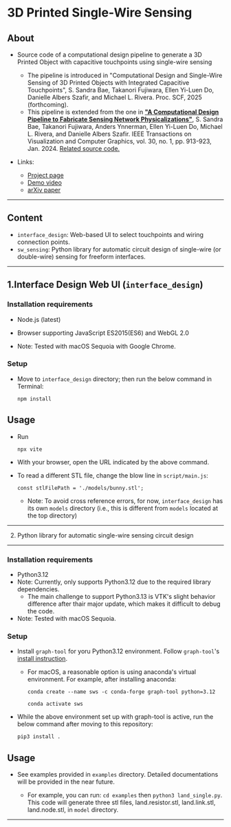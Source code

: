 # 3D Printed Single-Wire Sensing 

About
-----
* Source code of a computational design pipeline to generate a 3D Printed Object with capacitive touchpoints using single-wire sensing
  - The pipeline is introduced in "Computational Design and Single-Wire Sensing of 3D Printed Objects with Integrated Capacitive Touchpoints", S. Sandra Bae, Takanori Fujiwara, Ellen Yi-Luen Do, Danielle Albers Szafir, and Michael L. Rivera. Proc. SCF, 2025 (forthcoming).
  - This pipeline is extended from the one in **["A Computational Design Pipeline to Fabricate Sensing Network Physicalizations"](https://arxiv.org/abs/2308.04714)**, S. Sandra Bae, Takanori Fujiwara, Anders Ynnerman, Ellen Yi-Luen Do, Michael L. Rivera, and Danielle Albers Szafir. IEEE Transactions on Visualization and Computer Graphics, vol. 30, no. 1, pp. 913-923, Jan. 2024. [Related source code.](https://github.com/takanori-fujiwara/sensing-network)

* Links:
  * [Project page](#)
  * [Demo video](#)
  * [arXiv paper](#)

******

Content
-----
* `interface_design`: Web-based UI to select touchpoints and wiring connection points.
* `sw_sensing`: Python library for automatic circuit design of single-wire (or double-wire) sensing for freeform interfaces.


******

1.Interface Design Web UI (`interface_design`)
-----

### Installation requirements
* Node.js (latest)
* Browser supporting JavaScript ES2015(ES6) and WebGL 2.0

* Note: Tested with macOS Sequoia with Google Chrome.

### Setup

* Move to `interface_design` directory; then run the below command in Terminal:

    `npm install`

## Usage

* Run

    `npx vite`

* With your browser, open the URL indicated by the above command.

* To read a different STL file, change the blow line in `script/main.js`:

    `const stlFilePath = './models/bunny.stl';`

    * Note: To avoid cross reference errors, for now, `interface_design` has its own `models` directory (i.e., this is different from `models` located at the top directory)

******

2. Python library for automatic single-wire sensing circuit design
-----

### Installation requirements
* Python3.12
* Note: Currently, only supports Python3.12 due to the required library dependencies. 
    - The main challenge to support Python3.13 is VTK's slight behavior difference after thair major update, which makes it difficult to debug the code.
* Note: Tested with macOS Sequoia.

### Setup

* Install `graph-tool` for yoru Python3.12 environment. Follow `graph-tool`'s [install instruction](https://git.skewed.de/count0/graph-tool/-/wikis/installation-instructions).

  * For macOS, a reasonable option is using anaconda's virtual environment. For example, after installing anaconda:

    `conda create --name sws -c conda-forge graph-tool python=3.12`
    
    `conda activate sws`

* While the above environment set up with graph-tool is active, run the below command after moving to this repository:

    `pip3 install .`


## Usage

* See examples provided in `examples` directory. Detailed documentations will be provided in the near future.

    - For example, you can run: `cd examples` then `python3 land_single.py`. This code will generate three stl files, land.resistor.stl, land.link.stl, land.node.stl, in `model` directory. 

******


